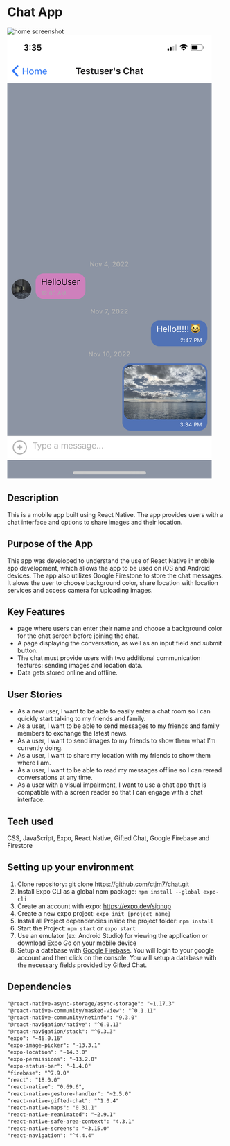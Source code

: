 # Chat App

![home screenshot](screenshot-home.PNG)
![chat screenshot](screenshot-chat.PNG)

## Description
This is a mobile app built using React Native. The app provides users with a chat interface and options to share images and their location.

## Purpose of the App
This app was developed to understand the use of React Native in mobile app development, which allows the app to be used on iOS and Android devices. The app also utilizes Google Firestone to store the chat messages. It alows the user to choose background color, share location with location services and access camera for uploading images.

## Key Features
* page where users can enter their name and choose a background color for the chat screen before joining the chat.
* A page displaying the conversation, as well as an input field and submit button.
* The chat must provide users with two additional communication features: sending images and location data.
* Data gets stored online and offline.

## User Stories
* As a new user, I want to be able to easily enter a chat room so I can quickly start talking to my friends and family.
* As a user, I want to be able to send messages to my friends and family members to exchange the latest news.
* As a user, I want to send images to my friends to show them what I’m currently doing.
* As a user, I want to share my location with my friends to show them where I am.
* As a user, I want to be able to read my messages offline so I can reread conversations at any time.
* As a user with a visual impairment, I want to use a chat app that is compatible with a screen reader so that I can engage with a chat interface.

## Tech used
  CSS, JavaScript, Expo, React Native, Gifted Chat, Google Firebase and Firestore

## Setting up your environment

1. Clone repository: git clone https://github.com/ctjm7/chat.git
2. Install Expo CLI as a global npm package: `npm install --global expo-cli`
3. Create an account with expo: https://expo.dev/signup
4. Create a new expo project: `expo init [project name]`
5. Install all Project dependencies inside the project folder: `npm install`
6. Start the Project: `npm start` or `expo start`
7. Use an emulator (ex: Android Studio) for viewing the application or download Expo Go on your mobile device
8. Setup a database with [Google Firebase](https://firebase.google.com). You will login to your google account and then click on the console. You will setup a database with the necessary fields provided by Gifted Chat.

## Dependencies
```"@expo/react-native-action-sheet": "^4.0.1"
"@react-native-async-storage/async-storage": "~1.17.3"
"@react-native-community/masked-view": "^0.1.11"
"@react-native-community/netinfo": "9.3.0"
"@react-navigation/native": "^6.0.13"
"@react-navigation/stack": "^6.3.3"
"expo": "~46.0.16"
"expo-image-picker": "~13.3.1"
"expo-location": "~14.3.0"
"expo-permissions": "~13.2.0"
"expo-status-bar": "~1.4.0"
"firebase": "^7.9.0"
"react": "18.0.0"
"react-native": "0.69.6",
"react-native-gesture-handler": "~2.5.0"
"react-native-gifted-chat": "^1.0.4"
"react-native-maps": "0.31.1"
"react-native-reanimated": "~2.9.1"
"react-native-safe-area-context": "4.3.1"
"react-native-screens": "~3.15.0"
"react-navigation": "^4.4.4"
